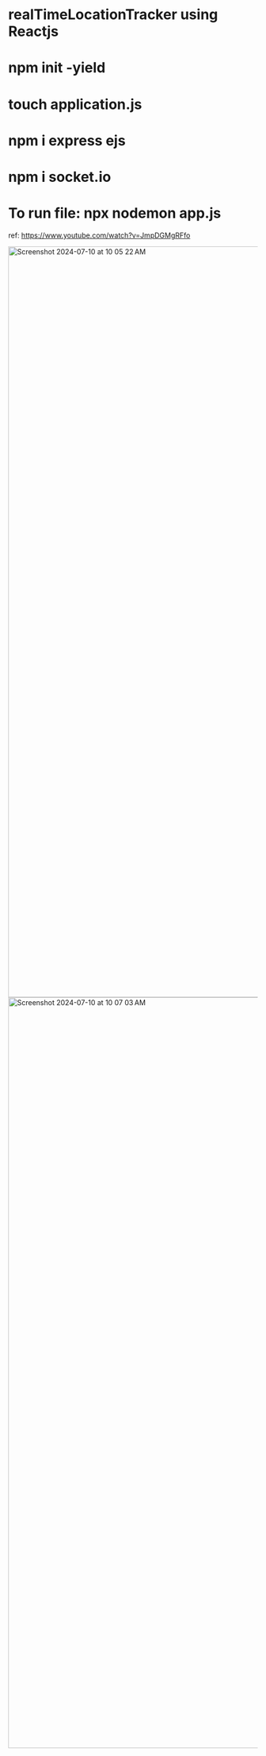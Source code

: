 # realTimeLocationTracker using Reactjs
# npm init -yield
# touch application.js 
# npm i express ejs 
# npm i socket.io 
# To run file:  npx nodemon app.js 
ref: https://www.youtube.com/watch?v=JmpDGMgRFfo

<img width="1512" alt="Screenshot 2024-07-10 at 10 05 22 AM" src="https://github.com/NidhiSah88/realTimeLocationTracker/assets/90081445/cb4bef5d-a794-4cbb-9a38-8cecb091a867">
<img width="1512" alt="Screenshot 2024-07-10 at 10 07 03 AM" src="https://github.com/NidhiSah88/realTimeLocationTracker/assets/90081445/9530ad7b-b382-46a0-ba83-e4bdb098bffe">

